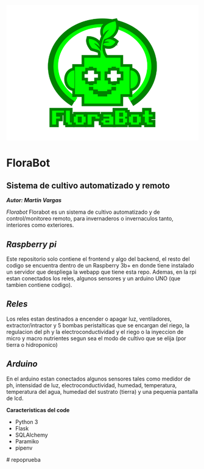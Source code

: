 ![image](static)
# FloraBot
## Sistema de cultivo automatizado y remoto

***Autor: Martin Vargas***

*Florabot*
Florabot es un sistema de cultivo automatizado y de control/monitoreo remoto, para invernaderos o invernaculos tanto,
interiores como exteriores.

*Raspberry pi*
--
Este repositorio solo contiene el frontend y algo del backend, el resto del codigo se encuentra dentro de un Raspberry
3b+ en donde tiene instalado un servidor que despliega la webapp que tiene esta repo. Ademas, en la rpi estan conectados
los reles, algunos sensores y un arduino UNO (que tambien contiene codigo).

*Reles*
--
Los reles estan destinados a encender o apagar luz, ventiladores, extractor/intractor y 5 bombas peristalticas que se
encargan del riego, la regulacion del ph y la electroconductividad y el riego o la inyeccion de micro y macro nutrientes
segun sea el modo de cultivo que se elija (por tierra o hidroponico)

*Arduino*
--
En el arduino estan conectados algunos sensores tales como medidor de ph, intensidad de luz, electroconductividad, 
humedad, temperatura, temperatura del agua, humedad del sustrato (tierra) y una pequenia pantalla de lcd.

**Caracteristicas del code**
* Python 3
* Flask
* SQLAlchemy
* Paramiko
* pipenv

#   r e p o p r u e b a 
 
 